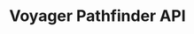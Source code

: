 ---
title: Voyager Pathfinder API
sidebar_position: 2
description: An API to integrate Voyager's cross-chain swap functionality
---
